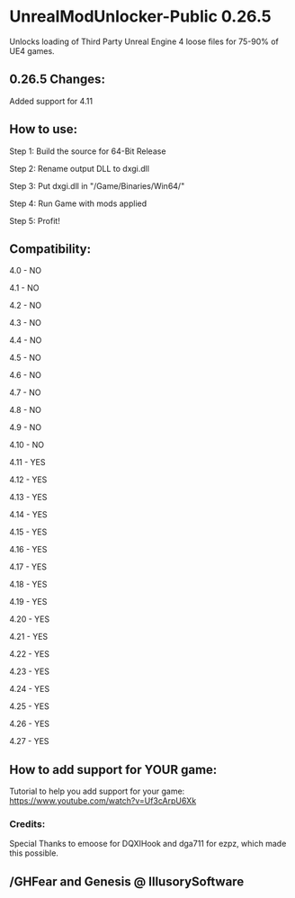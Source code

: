 # UnrealModUnlocker-Public 0.26.5
Unlocks loading of Third Party Unreal Engine 4 loose files for 75-90% of UE4 games.

## 0.26.5 Changes:

Added support for 4.11


## How to use:
Step 1: Build the source for 64-Bit Release

Step 2: Rename output DLL to dxgi.dll

Step 3: Put dxgi.dll in "/Game/Binaries/Win64/"

Step 4: Run Game with mods applied

Step 5: Profit!



## Compatibility:

4.0 - NO

4.1 - NO

4.2 - NO

4.3 - NO

4.4 - NO

4.5 - NO

4.6 - NO

4.7 - NO

4.8 - NO

4.9 - NO

4.10 - NO

4.11 - YES

4.12 - YES

4.13 - YES

4.14 - YES

4.15 - YES

4.16 - YES

4.17 - YES

4.18 - YES

4.19 - YES

4.20 - YES

4.21 - YES

4.22 - YES

4.23 - YES

4.24 - YES

4.25 - YES

4.26 - YES

4.27 - YES



## How to add support for YOUR game:
Tutorial to help you add support for your game: https://www.youtube.com/watch?v=Uf3cArpU6Xk



### Credits:
Special Thanks to emoose for DQXIHook and dga711 for ezpz, which made this possible.


## /GHFear and Genesis @ IllusorySoftware

